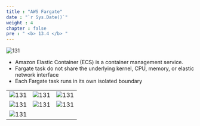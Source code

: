 ```yaml
---
title : "AWS Fargate"
date : "`r Sys.Date()`"
weight : 4
chapter : false
pre : " <b> 13.4 </b> "
---
```



![131](/aws-ws/images/13/4/1.png?featherlight=false&width=40pc)

- Amazon Elastic Container (ECS) is a container management service.
- Fargate task do not share the underlying kernel, CPU, memory, or elastic network interface
- Each Fargate task runs in its own isolated boundary

|  |  |  |
|---|---| ---|
|![131][2]| ![131][3]| ![131][4]|
|![131][5]| ![131][6]| ![131][7]|
|![131][8]|

[1]: /aws-ws/images/13/4/1.png?featherlight=false&width=40pc
[2]: /aws-ws/images/13/4/2.png?featherlight=false&width=40pc
[3]: /aws-ws/images/13/4/3.png?featherlight=false&width=40pc
[4]: /aws-ws/images/13/4/4.png?featherlight=false&width=40pc
[5]: /aws-ws/images/13/4/5.png?featherlight=false&width=40pc
[6]: /aws-ws/images/13/4/6.png?featherlight=false&width=40pc
[7]: /aws-ws/images/13/4/7.png?featherlight=false&width=40pc
[8]: /aws-ws/images/13/4/8.png?featherlight=false&width=40pc
[9]: /aws-ws/images/13/4/9.png?featherlight=false&width=40pc
[10]: /aws-ws/images/13/4/10.png?featherlight=false&width=40pc